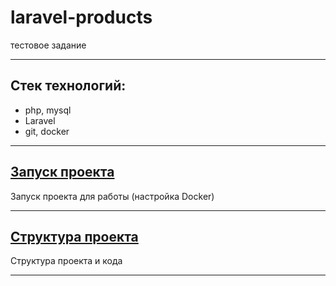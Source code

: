 # laravel-products

тестовое задание

***

## Стек технологий:

- php, mysql
- Laravel
- git, docker

***

## [Запуск проекта](readme/start.md)

Запуск проекта для работы (настройка Docker)
***

## [Структура проекта](readme/structure.md)

Структура проекта и кода
***
